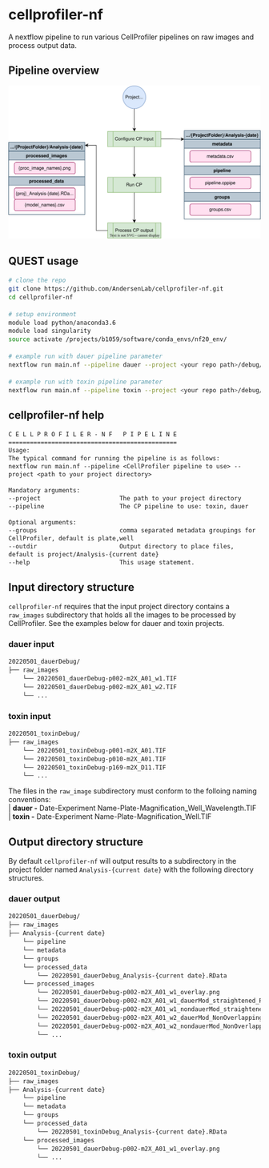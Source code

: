 # cellprofiler-nf
A nextflow pipeline to run various CellProfiler pipelines on raw images and process output data.

## Pipeline overview
![](img/cellprofiler-nf.drawio.svg)

## QUEST usage
```bash
# clone the repo
git clone https://github.com/AndersenLab/cellprofiler-nf.git
cd cellprofiler-nf

# setup environment
module load python/anaconda3.6
module load singularity
source activate /projects/b1059/software/conda_envs/nf20_env/

# example run with dauer pipeline parameter
nextflow run main.nf --pipeline dauer --project <your repo path>/debug/20220501_dauerDebug

# example run with toxin pipeline parameter
nextflow run main.nf --pipeline toxin --project <your repo path>/debug/20220501_toxinDebug
```

## cellprofiler-nf help
```
C E L L P R O F I L E R - N F   P I P E L I N E
===============================================
Usage:
The typical command for running the pipeline is as follows:
nextflow run main.nf --pipeline <CellProfiler pipeline to use> --project <path to your project directory>

Mandatory arguments:
--project                      The path to your project directory
--pipeline                     The CP pipeline to use: toxin, dauer

Optional arguments:
--groups                       comma separated metadata groupings for CellProfiler, default is plate,well
--outdir                       Output directory to place files, default is project/Analysis-{current date}
--help                         This usage statement.
```

## Input directory structure
`cellprofiler-nf` requires that the input project directory contains a `raw_images` subdirectory that holds all the images to be processed by CellProfiler. See the examples below for dauer and toxin projects.
### dauer input
```bash
20220501_dauerDebug/
├── raw_images
    └── 20220501_dauerDebug-p002-m2X_A01_w1.TIF
    └── 20220501_dauerDebug-p002-m2X_A01_w2.TIF
    └── ...
``` 
### toxin input
```bash
20220501_toxinDebug/
├── raw_images
    └── 20220501_toxinDebug-p001-m2X_A01.TIF
    └── 20220501_toxinDebug-p010-m2X_A01.TIF
    └── 20220501_toxinDebug-p169-m2X_D11.TIF
    └── ...
``` 
The files in the `raw_image` subdirectory must conform to the folloing naming conventions:\
|   **dauer -** Date-Experiment Name-Plate-Magnification_Well_Wavelength.TIF\
|   **toxin -** Date-Experiment Name-Plate-Magnification_Well.TIF

## Output directory structure
By default `cellprofiler-nf` will output results to a subdirectory in the project folder named `Analysis-{current date}` with the following directory structures.
### dauer output
```bash
20220501_dauerDebug/
├── raw_images
├── Analysis-{current date}
    └── pipeline
    └── metadata
    └── groups
    └── processed_data
        └── 20220501_dauerDebug_Analysis-{current date}.RData
    └── processed_images
        └── 20220501_dauerDebug-p002-m2X_A01_w1_overlay.png
        └── 20220501_dauerDebug-p002-m2X_A01_w1_dauerMod_straightened_RFP.png
        └── 20220501_dauerDebug-p002-m2X_A01_w1_nondauerMod_straightened_RFP.png
        └── 20220501_dauerDebug-p002-m2X_A01_w2_dauerMod_NonOverlappingWorms_RFP_mask.png
        └── 20220501_dauerDebug-p002-m2X_A01_w2_nondauerMod_NonOverlappingWorms_RFP_mask.png
        └── ...
``` 
### toxin output
```bash
20220501_toxinDebug/
├── raw_images
├── Analysis-{current date}
    └── pipeline
    └── metadata
    └── groups
    └── processed_data
        └── 20220501_toxinDebug_Analysis-{current date}.RData
    └── processed_images
        └── 20220501_dauerDebug-p002-m2X_A01_w1_overlay.png
        └── ...
```